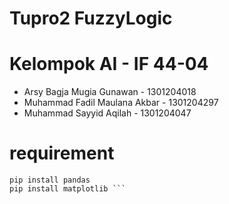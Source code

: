 # Tupro2 FuzzyLogic

# Kelompok AI - IF 44-04


*   Arsy Bagja Mugia Gunawan - 1301204018
*   Muhammad Fadil Maulana Akbar - 1301204297
*   Muhammad Sayyid Aqilah - 1301204047

# requirement 
``` pip install numpy 
pip install pandas
pip install matplotlib ```




